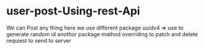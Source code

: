# user-post-Using-rest-Api
We can Post any thing 
here we use different package uuidv4 => use to generate random id
anothor package mathod overriding to patch and delete requiest to send to server
